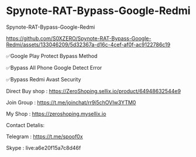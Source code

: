 # Spynote-RAT-Bypass-Google-Redmi
Spynote-RAT-Bypass-Google-Redmi




https://github.com/S0XZERO/Spynote-RAT-Bypass-Google-Redmi/assets/133046209/5d32367a-d16c-4cef-af0f-ac9122786c19




✅Google Play Protect Bypass Method

✅Bypass All Phone Google Detect Error

✅Bypass Redmi Avast Security

Direct Buy shop : https://ZeroShoping.sellix.io/product/64948632544e9

Join Group : https://t.me/joinchat/rr9i5chOVIw3YTM0

My Shop : https://zeroshoping.mysellix.io

Contact Detalis:

Telegram : https://t.me/spoof0x

Skype : live:a6e20f15a7c8d46f
